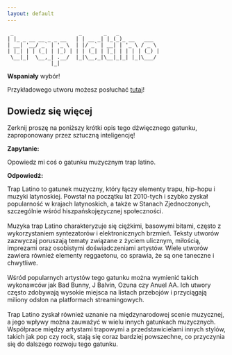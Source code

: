 ```yaml
---
layout: default
---
```


```
 _                     _       _   _             
| |_ _ __ __ _ _ __   | | __ _| |_(_)_ __   ___  
| __| '__/ _` | '_ \  | |/ _` | __| | '_ \ / _ \ 
| |_| | | (_| | |_) | | | (_| | |_| | | | | (_) |
 \__|_|  \__,_| .__/  |_|\__,_|\__|_|_| |_|\___/ 
              |_|                                
```
**Wspaniały** wybór!

Przykładowego utworu możesz posłuchać [tutaj](https://p.scdn.co/mp3-preview/51d496e8d53059179863411b06ed2431ca2be92a)!
## Dowiedz się więcej
Zerknij proszę na poniższy krótki opis tego dźwięcznego gatunku, zaproponowany przez sztuczną inteligencję!



**Zapytanie:**

Opowiedz mi coś o gatunku muzycznym trap latino.

**Odpowiedź:**

Trap Latino to gatunek muzyczny, który łączy elementy trapu, hip-hopu i muzyki latynoskiej. Powstał na początku lat 2010-tych i szybko zyskał popularność w krajach latynoskich, a także w Stanach Zjednoczonych, szczególnie wśród hiszpańskojęzycznej społeczności.<br><br>Muzyka trap Latino charakteryzuje się ciężkimi, basowymi bitami, często z wykorzystaniem syntezatorów i elektronicznych brzmień. Teksty utworów zazwyczaj poruszają tematy związane z życiem ulicznym, miłością, imprezami oraz osobistymi doświadczeniami artystów. Wiele utworów zawiera również elementy reggaetonu, co sprawia, że są one taneczne i chwytliwe.<br><br>Wśród popularnych artystów tego gatunku można wymienić takich wykonawców jak Bad Bunny, J Balvin, Ozuna czy Anuel AA. Ich utwory często zdobywają wysokie miejsca na listach przebojów i przyciągają miliony odsłon na platformach streamingowych.<br><br>Trap Latino zyskał również uznanie na międzynarodowej scenie muzycznej, a jego wpływy można zauważyć w wielu innych gatunkach muzycznych. Współprace między artystami trapowymi a przedstawicielami innych stylów, takich jak pop czy rock, stają się coraz bardziej powszechne, co przyczynia się do dalszego rozwoju tego gatunku.